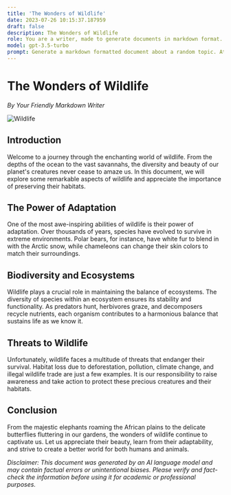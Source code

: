 ```yaml
---
title: 'The Wonders of Wildlife'
date: 2023-07-26 10:15:37.187959
draft: false
description: The Wonders of Wildlife
role: You are a writer, made to generate documents in markdown format. It is very important that all of the documents you generate are in valid markdown format.
model: gpt-3.5-turbo
prompt: Generate a markdown formatted document about a random topic. At the bottom, include a disclaimer explaining that the document was generated by you. The first line of the document should be the title. Make sure that the entire document is in proper markdown format, using a mix of various tags to make the document visually appealing.
---
```


# The Wonders of Wildlife

*By Your Friendly Markdown Writer*

![Wildlife](https://www.example.com/wildlife.jpg)

## Introduction

Welcome to a journey through the enchanting world of wildlife. From the depths of the ocean to the vast savannahs, the diversity and beauty of our planet's creatures never cease to amaze us. In this document, we will explore some remarkable aspects of wildlife and appreciate the importance of preserving their habitats.

## The Power of Adaptation

One of the most awe-inspiring abilities of wildlife is their power of adaptation. Over thousands of years, species have evolved to survive in extreme environments. Polar bears, for instance, have white fur to blend in with the Arctic snow, while chameleons can change their skin colors to match their surroundings.

## Biodiversity and Ecosystems

Wildlife plays a crucial role in maintaining the balance of ecosystems. The diversity of species within an ecosystem ensures its stability and functionality. As predators hunt, herbivores graze, and decomposers recycle nutrients, each organism contributes to a harmonious balance that sustains life as we know it.

## Threats to Wildlife

Unfortunately, wildlife faces a multitude of threats that endanger their survival. Habitat loss due to deforestation, pollution, climate change, and illegal wildlife trade are just a few examples. It is our responsibility to raise awareness and take action to protect these precious creatures and their habitats.

## Conclusion

From the majestic elephants roaming the African plains to the delicate butterflies fluttering in our gardens, the wonders of wildlife continue to captivate us. Let us appreciate their beauty, learn from their adaptability, and strive to create a better world for both humans and animals.

*Disclaimer: This document was generated by an AI language model and may contain factual errors or unintentional biases. Please verify and fact-check the information before using it for academic or professional purposes.*

